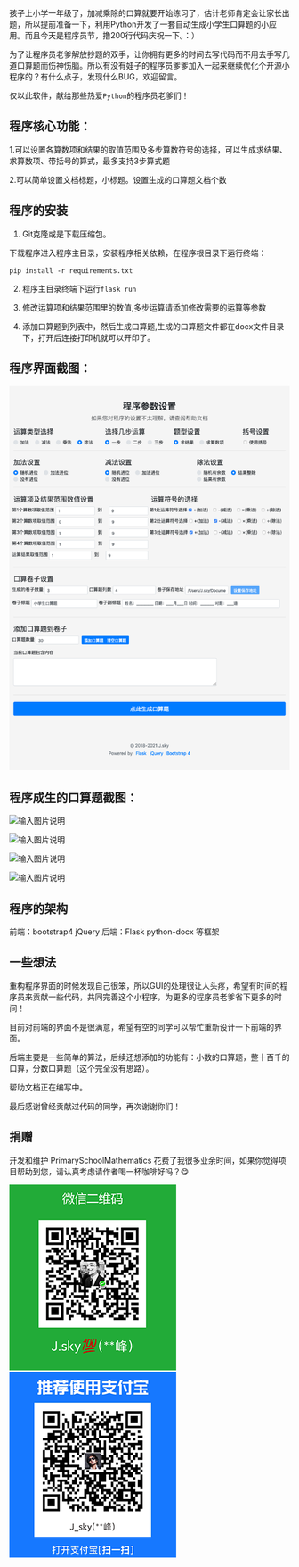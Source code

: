 孩子上小学一年级了，加减乘除的口算就要开始练习了，估计老师肯定会让家长出题，所以提前准备一下，利用Python开发了一套自动生成小学生口算题的小应用。而且今天是程序员节，撸200行代码庆祝一下。：）

为了让程序员老爹解放抄题的双手，让你拥有更多的时间去写代码而不用去手写几道口算题而伤神伤脑。所以有没有娃子的程序员爹爹加入一起来继续优化个开源小程序的？有什么点子，发现什么BUG，欢迎留言。

仅以此软件，献给那些热爱`Python`的程序员老爹们！

## 程序核心功能：

1.可以设置各算数项和结果的取值范围及多步算数符号的选择，可以生成求结果、求算数项、带括号的算式，最多支持3步算式题

2.可以简单设置文档标题，小标题。设置生成的口算题文档个数

## 程序的安装

1. Git克隆或是下载压缩包。

下载程序进入程序主目录，安装程序相关依赖，在程序根目录下运行终端：

    pip install -r requirements.txt


2. 程序主目录终端下运行`flask run`

3. 修改运算项和结果范围里的数值,多步运算请添加修改需要的运算等参数

4. 添加口算题到列表中，然后生成口算题,生成的口算题文件都在docx文件目录下，打开后连接打印机就可以开印了。


## 程序界面截图：

![输入图片说明](jt.png)


## 程序成生的口算题截图：

![输入图片说明](https://images.gitee.com/uploads/images/2018/1119/214154_bb529734_125848.png "001.png")

![输入图片说明](https://images.gitee.com/uploads/images/2018/1119/214206_a3081f2e_125848.png "002.png")

![输入图片说明](https://images.gitee.com/uploads/images/2018/1119/214230_b9c6e3ef_125848.png "003.png")

![输入图片说明](https://images.gitee.com/uploads/images/2018/1119/214240_e946434d_125848.png "004.png")

## 程序的架构
前端：bootstrap4 jQuery
后端：Flask python-docx 等框架


## 一些想法
重构程序界面的时候发现自己很笨，所以GUI的处理很让人头疼，希望有时间的程序员来贡献一些代码，共同完善这个小程序，为更多的程序员老爹省下更多的时间！

目前对前端的界面不是很满意，希望有空的同学可以帮忙重新设计一下前端的界面。

后端主要是一些简单的算法，后续还想添加的功能有：小数的口算题，整十百千的口算，分数口算题（这个完全没有思路）。

帮助文档正在编写中。

最后感谢曾经贡献过代码的同学，再次谢谢你们！

## 捐赠

开发和维护 PrimarySchoolMathematics 花费了我很多业余时间，如果你觉得项目帮助到您，请认真考虑请作者喝一杯咖啡好吗？😋

![输入图片说明](wx.png) ![输入图片说明](zfb.png)



